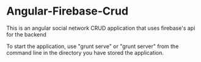 # Angular-Firebase-Crud
This is an angular social network CRUD application that uses firebase's api for the backend

To start the application, use "grunt serve" or "grunt server" from the command line in the directory you have stored the application.
